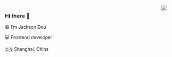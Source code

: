<img align="right" src="https://github-readme-stats.vercel.app/api?username=jksdou&show_icons=true&hide_title=true" />

### Hi there 👋

😄 I’m Jackson Dou

💻 Frontend developer

🇨🇳 Shanghai, China
